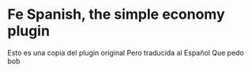 Fe Spanish, the simple economy plugin
=============
Esto es una copia del plugin original Pero traducida al Español
Que pedo bob
